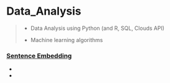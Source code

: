 # Data_Analysis
> - Data Analysis using Python (and R, SQL, Clouds API)
>
> - Machine learning algorithms

### [Sentence Embedding](/Studies%20(Algorithms%20Books%20Mooks%20etc.)/Sentence%20Embedding/README.md)

- 

- 

